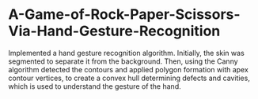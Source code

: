 # A-Game-of-Rock-Paper-Scissors-Via-Hand-Gesture-Recognition
Implemented a hand gesture recognition algorithm. Initially, the skin was segmented to separate it from the
background. Then, using the Canny algorithm detected the contours and applied polygon formation with apex
contour vertices, to create a convex hull determining defects and cavities, which is used to understand the gesture
of the hand.
